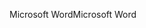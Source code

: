 <span data-ttu-id="68003-101">Microsoft Word</span><span class="sxs-lookup"><span data-stu-id="68003-101">Microsoft Word</span></span>